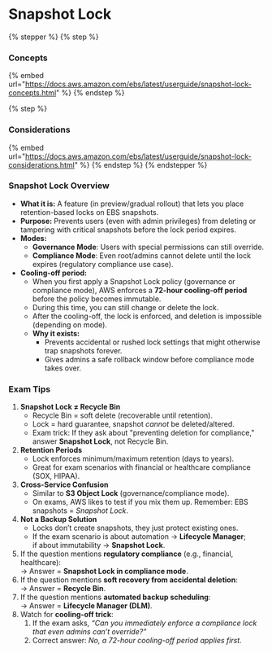 # Snapshot Lock

{% stepper %}
{% step %}
### Concepts

{% embed url="https://docs.aws.amazon.com/ebs/latest/userguide/snapshot-lock-concepts.html" %}
{% endstep %}

{% step %}
### Considerations

{% embed url="https://docs.aws.amazon.com/ebs/latest/userguide/snapshot-lock-considerations.html" %}
{% endstep %}
{% endstepper %}

### Snapshot Lock Overview

* **What it is:** A feature (in preview/gradual rollout) that lets you place retention-based locks on EBS snapshots.
* **Purpose:** Prevents users (even with admin privileges) from deleting or tampering with critical snapshots before the lock period expires.
* **Modes:**
  * **Governance Mode**: Users with special permissions can still override.
  * **Compliance Mode**: Even root/admins cannot delete until the lock expires (regulatory compliance use case).
* **Cooling-off period:**
  * When you first apply a Snapshot Lock policy (governance or compliance mode), AWS enforces a **72-hour cooling-off period** before the policy becomes immutable.
  * During this time, you can still change or delete the lock.
  * After the cooling-off, the lock is enforced, and deletion is impossible (depending on mode).
  * **Why it exists:**
    * Prevents accidental or rushed lock settings that might otherwise trap snapshots forever.
    * Gives admins a safe rollback window before compliance mode takes over.

### Exam Tips

1. **Snapshot Lock ≠ Recycle Bin**
   * Recycle Bin = soft delete (recoverable until retention).
   * Lock = hard guarantee, snapshot _cannot_ be deleted/altered.
   * Exam trick: If they ask about "preventing deletion for compliance," answer **Snapshot Lock**, not Recycle Bin.
2. **Retention Periods**
   * Lock enforces minimum/maximum retention (days to years).
   * Great for exam scenarios with financial or healthcare compliance (SOX, HIPAA).
3. **Cross-Service Confusion**
   * Similar to **S3 Object Lock** (governance/compliance mode).
   * On exams, AWS likes to test if you mix them up. Remember: EBS snapshots = _Snapshot Lock_.
4. **Not a Backup Solution**
   * Locks don’t create snapshots, they just protect existing ones.
   * If the exam scenario is about automation → **Lifecycle Manager**;\
     if about immutability → **Snapshot Lock**.
5. If the question mentions **regulatory compliance** (e.g., financial, healthcare):\
   → Answer = **Snapshot Lock in compliance mode**.
6. If the question mentions **soft recovery from accidental deletion**:\
   → Answer = **Recycle Bin**.
7. If the question mentions **automated backup scheduling**:\
   → Answer = **Lifecycle Manager (DLM)**.
8. Watch for **cooling-off trick**:
   1. If the exam asks, _“Can you immediately enforce a compliance lock that even admins can’t override?”_
   2. Correct answer: _No, a 72-hour cooling-off period applies first._
